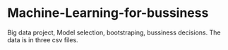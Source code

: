 # Machine-Learning-for-bussiness
Big data project, Model selection, bootstraping, bussiness decisions.
The data is in three csv files.

